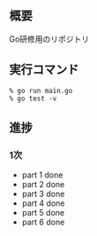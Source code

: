 ## 概要
Go研修用のリポジトリ


## 実行コマンド
```
% go run main.go
% go test -v
```
## 進捗
### 1次
- part 1 done
- part 2 done
- part 3 done
- part 4 done
- part 5 done
- part 6 done

